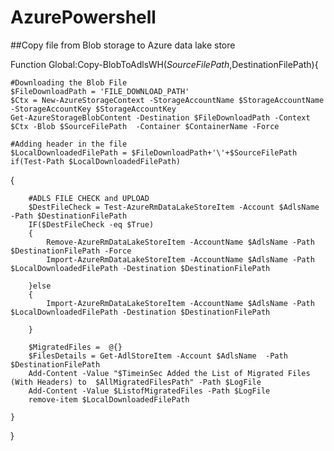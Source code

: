 # AzurePowershell
##Copy file from Blob storage to Azure data lake store 

Function Global:Copy-BlobToAdlsWH($SourceFilePath,$DestinationFilePath){

    #Downloading the Blob File
    $FileDownloadPath = 'FILE_DOWNLOAD_PATH'
    $Ctx = New-AzureStorageContext -StorageAccountName $StorageAccountName -StorageAccountKey $StorageAccountKey
    Get-AzureStorageBlobContent -Destination $FileDownloadPath -Context $Ctx -Blob $SourceFilePath  -Container $ContainerName -Force 
	   
    #Adding header in the file
    $LocalDownloadedFilePath = $FileDownloadPath+'\'+$SourceFilePath
    if(Test-Path $LocalDownloadedFilePath)
{

        #ADLS FILE CHECK and UPLOAD
        $DestFileCheck = Test-AzureRmDataLakeStoreItem -Account $AdlsName  -Path $DestinationFilePath
        IF($DestFileCheck -eq $True)
        {
            Remove-AzureRmDataLakeStoreItem -AccountName $AdlsName -Path $DestinationFilePath -Force
            Import-AzureRmDataLakeStoreItem -AccountName $AdlsName -Path $LocalDownloadedFilePath -Destination $DestinationFilePath

        }else
        {
            Import-AzureRmDataLakeStoreItem -AccountName $AdlsName -Path $LocalDownloadedFilePath -Destination $DestinationFilePath
        
        }

        $MigratedFiles =  @{} 
        $FilesDetails = Get-AdlStoreItem -Account $AdlsName  -Path $DestinationFilePath
        Add-Content -Value "$TimeinSec Added the List of Migrated Files (With Headers) to  $AllMigratedFilesPath" -Path $LogFile
        Add-Content -Value $ListofMigratedFiles -Path $LogFile
        remove-item $LocalDownloadedFilePath
        	
    }
}

